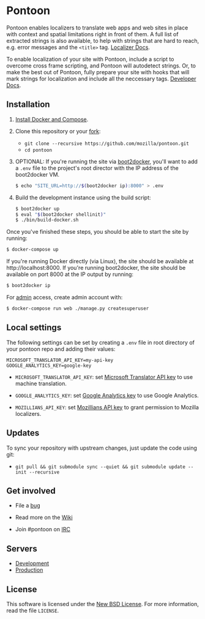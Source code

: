 Pontoon
=======
Pontoon enables localizers to translate web apps and web sites in place with context and spatial limitations right in front of them. A full list of extracted strings is also available, to help with strings that are hard to reach, e.g. error messages and the `<title>` tag. [Localizer Docs](https://developer.mozilla.org/en-US/docs/Localizing_with_Pontoon).

To enable localization of your site with Pontoon, include a script to overcome cross frame scripting, and Pontoon will autodetect strings. Or, to make the best out of Pontoon, fully prepare your site with hooks that will mark strings for localization and include all the neccessary tags. [Developer Docs](https://developer.mozilla.org/en-US/docs/Implementing_Pontoon_Mozilla).


Installation
------------
1. [Install Docker and Compose](https://docs.docker.com/compose/install/).

2. Clone this repository or your [fork](http://help.github.com/fork-a-repo/):
   * `git clone --recursive https://github.com/mozilla/pontoon.git`
   * `cd pontoon`

3. OPTIONAL: If you're running the site via [boot2docker](http://boot2docker.io/),
you'll want to add a `.env` file to the project's root director with the IP
address of the boot2docker VM.

   ```sh
   $ echo "SITE_URL=http://$(boot2docker ip):8000" > .env
   ```

4. Build the development instance using the build script:

   ```sh
   $ boot2docker up
   $ eval "$(boot2docker shellinit)"
   $ ./bin/build-docker.sh
   ```

Once you've finished these steps, you should be able to start the site by
running:

```sh
$ docker-compose up
```

If you're running Docker directly (via Linux), the site should be available at
http://localhost:8000. If you're running boot2docker, the site should be
available on port 8000 at the IP output by running:

```sh
$ boot2docker ip
```

For [admin](http://localhost:8000/admin/) access, create admin account with:

```sh
$ docker-compose run web ./manage.py createsuperuser
```


Local settings
--------------
The following settings can be set by creating a `.env` file in root directory of
your pontoon repo and adding their values:

```
MICROSOFT_TRANSLATOR_API_KEY=my-api-key
GOOGLE_ANALYTICS_KEY=google-key
```

* `MICROSOFT_TRANSLATOR_API_KEY`: set [Microsoft Translator API key](http://msdn.microsoft.com/en-us/library/hh454950) to use machine translation.

* `GOOGLE_ANALYTICS_KEY`: set [Google Analytics key](https://www.google.com/analytics/) to use Google Analytics.

* `MOZILLIANS_API_KEY`: set [Mozillians API key](https://wiki.mozilla.org/Mozillians/API-Specification) to grant permission to Mozilla localizers.


Updates
-------
To sync your repository with upstream changes, just update the code using git:

* `git pull && git submodule sync --quiet && git submodule update --init --recursive`


Get involved
------------
* File a [bug](https://bugzilla.mozilla.org/enter_bug.cgi?product=Webtools&component=Pontoon&rep_platform=all&op_sys=all)

* Read more on the [Wiki](https://github.com/mozilla/pontoon/wiki)

* Join #pontoon on [IRC](https://cbe001.chat.mibbit.com/?url=irc%3A%2F%2Firc.mozilla.org%2Fpontoon)


Servers
-------
* [Development](https://pontoon-dev.allizom.org/)
* [Production](https://pontoon.mozilla.org/)


License
-------
This software is licensed under the [New BSD License](http://creativecommons.org/licenses/BSD/). For more information, read the file `LICENSE`.
